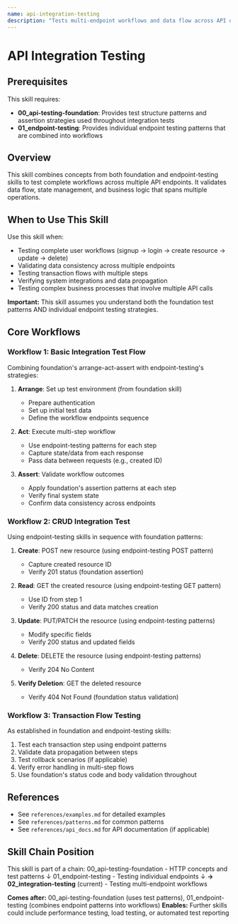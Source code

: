 ```yaml
---
name: api-integration-testing
description: "Tests multi-endpoint workflows and data flow across API operations. Combines foundation test patterns with endpoint testing strategies to validate complete user journeys, transaction flows, and system integrations. Use when testing workflows that span multiple endpoints, validating data consistency, or testing complex business processes. Requires both foundation and endpoint-testing skills."
---
```


# API Integration Testing

## Prerequisites

This skill requires:
- **00_api-testing-foundation**: Provides test structure patterns and assertion strategies used throughout integration tests
- **01_endpoint-testing**: Provides individual endpoint testing patterns that are combined into workflows

## Overview

This skill combines concepts from both foundation and endpoint-testing skills to test complete workflows across multiple API endpoints. It validates data flow, state management, and business logic that spans multiple operations.

## When to Use This Skill

Use this skill when:
- Testing complete user workflows (signup → login → create resource → update → delete)
- Validating data consistency across multiple endpoints
- Testing transaction flows with multiple steps
- Verifying system integrations and data propagation
- Testing complex business processes that involve multiple API calls

**Important:** This skill assumes you understand both the foundation test patterns AND individual endpoint testing strategies.

## Core Workflows

### Workflow 1: Basic Integration Test Flow

Combining foundation's arrange-act-assert with endpoint-testing's strategies:

1. **Arrange**: Set up test environment (from foundation skill)
   - Prepare authentication
   - Set up initial test data
   - Define the workflow endpoints sequence

2. **Act**: Execute multi-step workflow
   - Use endpoint-testing patterns for each step
   - Capture state/data from each response
   - Pass data between requests (e.g., created ID)

3. **Assert**: Validate workflow outcomes
   - Apply foundation's assertion patterns at each step
   - Verify final system state
   - Confirm data consistency across endpoints

### Workflow 2: CRUD Integration Test

Using endpoint-testing skills in sequence with foundation patterns:

1. **Create**: POST new resource (using endpoint-testing POST pattern)
   - Capture created resource ID
   - Verify 201 status (foundation assertion)

2. **Read**: GET the created resource (using endpoint-testing GET pattern)
   - Use ID from step 1
   - Verify 200 status and data matches creation

3. **Update**: PUT/PATCH the resource (using endpoint-testing patterns)
   - Modify specific fields
   - Verify 200 status and updated fields

4. **Delete**: DELETE the resource (using endpoint-testing patterns)
   - Verify 204 No Content

5. **Verify Deletion**: GET the deleted resource
   - Verify 404 Not Found (foundation status validation)

### Workflow 3: Transaction Flow Testing

As established in foundation and endpoint-testing skills:

1. Test each transaction step using endpoint patterns
2. Validate data propagation between steps
3. Test rollback scenarios (if applicable)
4. Verify error handling in multi-step flows
5. Use foundation's status code and body validation throughout

## References

- See `references/examples.md` for detailed examples
- See `references/patterns.md` for common patterns
- See `references/api_docs.md` for API documentation (if applicable)

## Skill Chain Position

This skill is part of a chain:
00_api-testing-foundation - HTTP concepts and test patterns
   ↓
01_endpoint-testing - Testing individual endpoints
   ↓
**→ 02_integration-testing** (current) - Testing multi-endpoint workflows

**Comes after:** 00_api-testing-foundation (uses test patterns), 01_endpoint-testing (combines endpoint patterns into workflows)
**Enables:** Further skills could include performance testing, load testing, or automated test reporting

